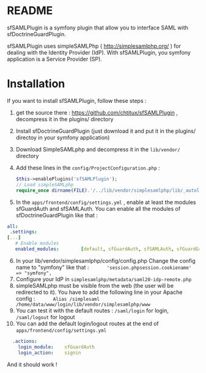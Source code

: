 README
================================
sfSAMLPlugin is a symfony plugin that allow you to interface SAML with sfDoctrineGuardPlugin.

sfSAMLPlugin uses simpleSAMLPhp ( http://simplesamlphp.org/ ) for dealing with the Identity Provider (IdP).
With sfSAMLPlugin, you symfony application is a Service Provider (SP).


Installation
================================

If you want to install sfSAMLPlugin, follow these steps :

1. get the source there : https://github.com/chtitux/sfSAMLPlugin , decompress it in the plugins/ directory
2. Install sfDoctrineGuardPlugin (just download it and put it in the plugins/ directoy in your symfony application)
3. Download SimpleSAMLphp and decompress it in the ```lib/vendor/``` directory
4. Add these lines in the ```config/ProjectConfiguration.php``` : 

    ```php
    $this->enablePlugins('sfSAMLPlugin');
    // Load simpleSAMLphp
    require_once dirname(FILE).'/../lib/vendor/simplesamlphp/lib/_autoload.php';
    ```

5. In the ```apps/frontend/config/settings.yml``` , enable at least the modules sfGuardAuth and sfSAMLAuth. You can enable all the modules of
sfDoctrineGuardPlugin like that : 
```yaml
all:
 .settings:
[...]
   # Enable modules
   enabled_modules:        [default, sfGuardAuth, sfSAMLAuth, sfGuardGroup, sfGuardUser, sfGuardPermission]
```
6. In your lib/vendor/simplesamlphp/config/config.php Change the config name to "symfony" like that :
```       'session.phpsession.cookiename'  => "symfony", ```
7. Configure your IdP in ```simplesamlphp/metadata/saml20-idp-remote.php```
8. simpleSAMLphp must be visible from the web (the user will be redirected to it). You have to add the following line in your Apache
config :
```       Alias /simplesaml /home/data/www/login/lib/vendor/simplesamlphp/www ```
9. You can test it with the default routes :
```/saml/login``` for login, ```/saml/logout``` for logout
10. You can add the default login/logout routes at the end of ```apps/frontend/config/settings.yml``` 
```yaml
  .actions:
    login_module:    sfGuardAuth
    login_action:    signin
```

And it should work !